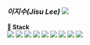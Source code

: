 ### _이지수(Jisu Lee)_ <img src="https://img.shields.io/badge/GitHub-181717?style=flat-square&logo=GitHub&logoColor=ffffff"/>


__🌱 Stack__ <br/>
<img src="https://img.shields.io/badge/React-61DAFB?style=flat-square&logo=React&logoColor=ffffff"/> 
<img src="https://img.shields.io/badge/PyCharm-000000?style=flat-square&logo=React&logoColor=ffffff"/> 
<img src="https://img.shields.io/badge/Python-3776AB?style=flat-square&logo=React&logoColor=ffffff"/>
<img src="https://img.shields.io/badge/JavaScript-F7DF1E?style=flat-square&logo=JavaScript&logoColor=ffffff"/>
<img src="https://img.shields.io/badge/React-61DAFB?style=flat-square&logo=React&logoColor=ffffff"/>
<img src="https://img.shields.io/badge/Redux-764ABC?style=flat-square&logo=Redux&logoColor=ffffff"/>
<img src="https://img.shields.io/badge/Axios-5A29E4?style=flat-square&logo=Axios&logoColor=ffffff"/>
<img src="https://img.shields.io/badge/styled-components-DB7093?style=flat-square&logo=styled-components&logoColor=ffffff"/>
<img src="https://img.shields.io/badge/Vercel-000000?style=flat-square&logo=Vercel&logoColor=ffffff"/>


